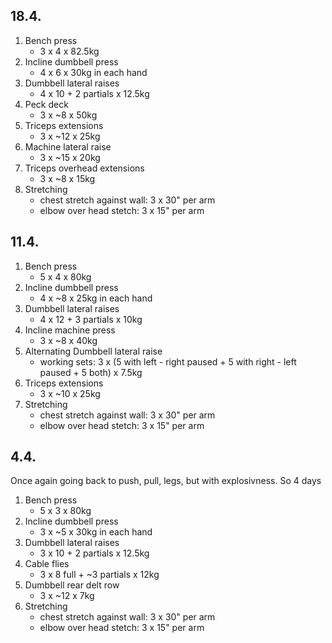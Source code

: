 ## 18.4.

1. Bench press
   - 3 x 4 x 82.5kg
2. Incline dumbbell press
   - 4 x 6 x 30kg in each hand
3. Dumbbell lateral raises
   - 4 x 10 + 2 partials x 12.5kg
4. Peck deck
   - 3 x ~8 x 50kg
5. Triceps extensions
   - 3 x ~12 x 25kg
6. Machine lateral raise
   - 3 x ~15 x 20kg
7. Triceps overhead extensions
   - 3 x ~8 x 15kg
8. Stretching
   - chest stretch against wall: 3 x 30" per arm
   - elbow over head stetch: 3 x 15" per arm

## 11.4.

1. Bench press
   - 5 x 4 x 80kg
2. Incline dumbbell press
   - 4 x ~8 x 25kg in each hand
3. Dumbbell lateral raises
   - 4 x 12 + 3 partials x 10kg
4. Incline machine press
   - 3 x ~8 x 40kg
5. Alternating Dumbbell lateral raise
   - working sets: 3 x (5 with left - right paused + 5 with right - left paused + 5 both) x 7.5kg
6. Triceps extensions
   - 3 x ~10 x 25kg
7. Stretching
   - chest stretch against wall: 3 x 30" per arm
   - elbow over head stetch: 3 x 15" per arm

## 4.4.

Once again going back to push, pull, legs, but with explosivness. So 4 days

1. Bench press
   - 5 x 3 x 80kg
2. Incline dumbbell press
   - 3 x ~5 x 30kg in each hand
3. Dumbbell lateral raises
   - 3 x 10 + 2 partials x 12.5kg
4. Cable flies
   - 3 x 8 full + ~3 partials x 12kg
5. Dumbbell rear delt row
   - 3 x ~12 x 7kg
6. Stretching
   - chest stretch against wall: 3 x 30" per arm
   - elbow over head stetch: 3 x 15" per arm
